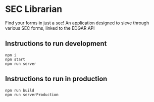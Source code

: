 # SEC Librarian
Find your forms in just a sec! An application designed to sieve through various SEC forms, linked to the EDGAR API

## Instructions to run development
```
npm i
npm start
npm run server
```

## Instructions to run in production
```
npm run build
npm run serverProduction
```